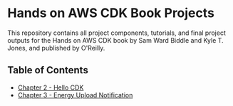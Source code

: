 # Hands on AWS CDK Book Projects

This repository contains all project components, tutorials, and final project outputs for the Hands on AWS CDK book by Sam Ward Biddle and Kyle T. Jones, and published by O'Reilly.

## Table of Contents

- [Chapter 2 - Hello CDK](./projects/2-project-hello-cdk)
- [Chapter 3 - Energy Upload Notification](./projects/3-project-energy-upload-notification)
